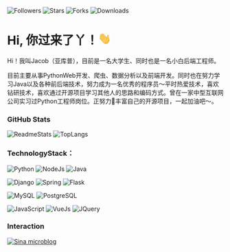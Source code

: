 ![Followers](https://img.shields.io/github/followers/{Jaacob01}.svg?style=social&label=Follow&maxAge=2592000)
![Stars](https://img.shields.io/github/stars/{Jaacob01}/{repo-name}.svg)
![Forks](https://img.shields.io/github/forks/{Jaacob01}/{repo-name}.svg)
![Downloads](https://img.shields.io/github/downloads/{Jaacob01}/{repo-name}/total.svg)
![]()
![]()
![]()

# Hi, 你过来了丫！<img src="https://github.com/Jaacob01/Jaacob01/blob/main/wave.gif" width="30">

Hi！我叫Jacob（亚库普），目前是一名大学生、同时也是一名小白后端工程师。

目前主要从事PythonWeb开发、爬虫、数据分析以及前端开发。同时也在努力学习Java以及各种前后端技术，努力成为一名优秀的程序员～平时热爱技术，喜欢钻研技术，喜欢通过开源项目学习其他人的思路和编码方式。曾在一家中型互联网公司实习过Python工程师岗位。正努力💪丰富自己的开源项目，一起加油吧～。

### GitHub Stats
![ReadmeStats](https://github-readme-stats.vercel.app/api?username={Jaacob01}&theme=blue-green)
![TopLangs](https://github-readme-stats.vercel.app/api/top-langs/?username={Jaacob01}&theme=blue-green)

### TechnologyStack：
![Python](https://img.shields.io/badge/Python-14354C?style=for-the-badge&logo=python&logoColor=white)
![NodeJs](https://img.shields.io/badge/Node.js-43853D?style=for-the-badge&logo=node.js&logoColor=white)
![Java](https://img.shields.io/badge/Java-ED8B00?style=for-the-badge&logo=openjdk&logoColor=white)

![Django](https://img.shields.io/badge/Django-092E20?style=for-the-badge&logo=django&logoColor=white)
![Spring](https://img.shields.io/badge/Spring-6DB33F?style=for-the-badge&logo=spring&logoColor=white)
![Flask](https://img.shields.io/badge/Flask-000000?style=for-the-badge&logo=flask&logoColor=white)

![MySQL](https://img.shields.io/badge/MySQL-00000F?style=for-the-badge&logo=mysql&logoColor=white)
![PostgreSQL](https://img.shields.io/badge/PostgreSQL-316192?style=for-the-badge&logo=postgresql&logoColor=white)

![JavaScript](https://img.shields.io/badge/JavaScript-F7DF1E?style=for-the-badge&logo=javascript&logoColor=black)
![VueJs](https://img.shields.io/badge/Vue.js-35495E?style=for-the-badge&logo=vue.js&logoColor=4FC08D)
![JQuery](https://img.shields.io/badge/jQuery-0769AD?style=for-the-badge&logo=jquery&logoColor=white)

### Interaction
[![Sina microblog](https://img.shields.io/badge/知乎-0079FF.svg?style=plastic&logo=zhihu&logoColor=white)](https://www.zhihu.com/people/ye-zhi-jing-ling-8)
